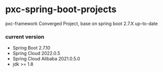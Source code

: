 # pxc-spring-boot-projects

pxc-framework Converged Project, base on spring boot 2.7.X up-to-date

### current version

- Spring Boot 2.7.10
- Spring Cloud 2022.0.5
- Spring Cloud Alibaba 2021.0.5.0
- jdk >= 1.8